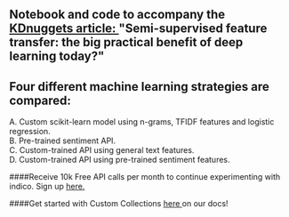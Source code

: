 ## Notebook and code to accompany the <a href="http://www.kdnuggets.com/2016/07/semi-supervised-feature-transfer-deep-learning.html"> KDnuggets article: </a> "Semi-supervised feature transfer: the big practical benefit of deep learning today?"

## Four different machine learning strategies are compared:

 A. Custom scikit-learn model using n-grams, TFIDF features and logistic regression.<br>
 B. Pre-trained sentiment API. <br>
 C. Custom-trained API using general text features.<br>
 D. Custom-trained API using pre-trained sentiment features.

####Receive 10k Free API calls per month to continue experimenting with indico. Sign up <a href="https://indico.io/pay-per-call"> here. </a>

####Get started with Custom Collections <a href="https://indico.io/docs#custom"> here </a> on our docs!

